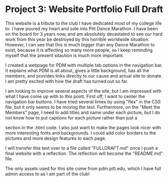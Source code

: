 # Project 3: Website Portfolio Full Draft

This website is a tribute to the club I have dedicated most of my college life to. I have poured my heart and sole into Pitt Dance Marathon. I have been on the board for 3 years now, and am absolutely devastated to see our hard work from this year be destroyed by this horrible worldwide situation. However, I can see that this is much bigger than any Dance Marathon to exist, because it is affecting so many more people, so I keep reminding myself that the present sitaution is much more important.

I created a webpage for PDM with multiple tab options in the navigation bar. It explains what PDM is all about, gives a little background, has all the members, and provides links directly to our cause and actual site to donate. I am pretty excited with how the draft has turned out so far. 

I am looking to improve several aspects of the site, but I am impressed with what I have come up with to this point. First off, I want to center the navigation bar buttons. I have tried several times by using "flex" in the CSS file, but it only seems to be moving the text. Furthermore, on the "Meet the Members" page, I need to add titles and name under each picture, but I do not know how to put captions for each picture rather than just a <p> section in the .html code. I also just want to make the pages look nicer with more interesting fonts and backgrounds. I could add color borders to the pictures and more design features to each page.

I will transfer this text over to a file called "FULLDRAFT.md" once I push a final website with a reflection. The reflection will become the "README.md" file.

The only assets used for this site come from pdm.pitt.edu, which I have full admin access to as I am part of the club!
